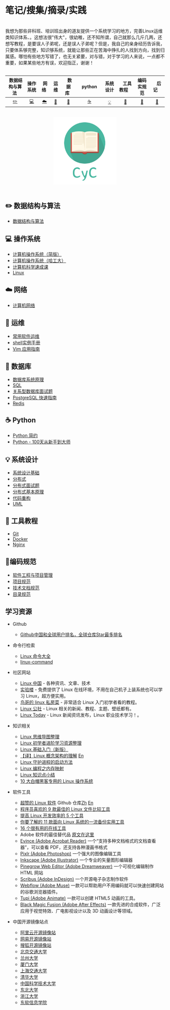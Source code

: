 笔记/搜集/摘录/实践
===================

<br>我想为那些非科班、培训班出身的道友提供一个系统学习的地方，完善Linux运维类知识体系、。这想法很"伟大"，很幼稚，还不知所谓，自己就那么几斤几两，还想写教程，是要误人子弟呢，还是误人子弟呢？但是，我自己的亲身经历告诉我，只要体系够完整，知识够系统，就能让那些正在苦海中挣扎的人找到方向，找到归属感。哪怕有些地方写错了，也无关紧要，对与错，对于学习的人来说，一点都不重要，如果某些地方有误，欢迎指正，谢谢！<br><br>

| &nbsp;数据结构与算法&nbsp; | 操作系统                         | &nbsp;网络&nbsp;       | 运维                   | &nbsp;&nbsp;数据库&nbsp;&nbsp;       | &nbsp;&nbsp;&nbsp;python&nbsp;&nbsp;&nbsp; | 系统设计                 | &nbsp;&nbsp;&nbsp;工具教程&nbsp;&nbsp;&nbsp; | 编码实规范                           | &nbsp;&nbsp;&nbsp;后记&nbsp;&nbsp;&nbsp; |
|:--------------------------:|:--------------------------------:|:----------------------:|:----------------------:|:------------------------------------:|:------------------------------------------:|:------------------------:|:--------------------------------------------:|:------------------------------------:|:----------------------------------------:|
| [:pencil2:](#pencil2-算法) | [:computer:](#computer-操作系统) | [:cloud:](#cloud-网络) | [:art:](#art-面向对象) | [:floppy_disk:](#floppy_disk-数据库) |         [:coffee:](#coffee-python)         | [:bulb:](#bulb-系统设计) |         [:wrench:](#wrench-工具教程)         | [:watermelon:](#watermelon-编码规范) |           [:memo:](#memo-后记)           |

<br>

<div align="center">
    <img src="https://github.com/CyC2018/CS-Notes/raw/master/assets/LogoMakr_0zpEzN.png" width="200px">
</div>

<br>

:pencil2: 数据结构与算法
------------------------

-	[数据结构与算法](/算法数据结构/README.md)

:computer: 操作系统
-------------------

-	[计算机操作系统（简版）](/Computer%20System（simple）/计算机操作系统%20-%20目录.md)
-	[计算机操作系统（哈工大）](/Computer%20System（哈工大）)
-	[计算机科学速成课](/Crash%20Course%20Computer%20Science/README.md)
-	[Linux](/Linux/README.md)

:cloud: 网络
------------

-	[计算机网络](/Network/network-guide.md)

:art: 运维
----------

-	[常用软件运维](https://github.com/laoapoer2018/Note-tutorial/tree/master/DevOps)
-	[shell实例手册](/ops/shell实例手册.sh)
-	[Vim 应用指南](/ops/vim.md)

:floppy_disk: 数据库
--------------------

-	[数据库系统原理](/Date%20Base/docs/sql/sql-theory.md)
-	[SQL](/Date%20Base/docs/sql/sql-grammar.md)
-	[关系型数据库面试题](/Date%20Base/docs/sql/sql-interview.md)
-	[PostgreSQL 快速指南](/Date%20Base/docs/sql/postgresql.md)
-	[Redis](/Date%20Base/docs/nosql/redis/README.md)

:coffee: Python
---------------

-	[Python 简约](https://github.com/laoapoer2018/Note-tutorial/blob/master/ops/python.md)
-	[Python - 100天从新手到大师](https://github.com/laoapoer2018/Python-100-Days)

:bulb: 系统设计
---------------

-	[系统设计基础](https://github.com/donnemartin/system-design-primer/blob/master/README-zh-Hans.md)
-	[分布式](https://github.com/laoapoer2018/Note-tutorial/blob/master/Design/architecture/%E5%88%86%E5%B8%83%E5%BC%8F%E5%8E%9F%E7%90%86.md)
-	[分布式面试题](https://github.com/laoapoer2018/Note-tutorial/blob/master/Design/distributed/distributed-interview.md)
-	[分布式基本原理](https://github.com/laoapoer2018/Note-tutorial/blob/master/Design/distributed/distributed-base.md)
-	[代码重构](https://github.com/laoapoer2018/Note-tutorial/tree/master/Design/refactor)
-	[UML](https://github.com/laoapoer2018/Note-tutorial/blob/master/Design/UML.md)

:wrench: 工具教程
-----------------

-	[Git](/Service/git/README.md)
-	[Docker](/Service/docker-tutorial/README.md)
-	[Nginx](/Service/nginx-tutorial)

:watermelon:编码规范
--------------------

-	[软件工程与项目管理](/Method/software-engineering.md)
-	[项目规范](/Method/project-style.md)
-	[技术文档规范](/Method/doc-style.md)
-	[目录规范](/Method/dir-style.md)

学习资源
--------

-	Github

	-	[Github中国和全球用户排名，全球仓库Star最多排名](https://github.com/jaywcjlove/github-rank)

-	命令行检索

	-	[Linux 命令大全](http://man.linuxde.net/)
	-	[linux-command](https://jaywcjlove.gitee.io/linux-command/)

-	社区网站

	-	[Linux 中国](https://linux.cn/) - 各种资讯、文章、技术
	-	[实验楼](https://www.shiyanlou.com/) - 免费提供了 Linux 在线环境，不用在自己机子上装系统也可以学习 Linux，超方便实用。
	-	[鸟哥的 linux 私房菜](http://linux.vbird.org/) - 非常适合 Linux 入门初学者看的教程。
	-	[Linux 公社](http://www.linuxidc.com/) - Linux 相关的新闻、教程、主题、壁纸都有。
	-	[Linux Today](http://www.linuxde.net) - Linux 新闻资讯发布，Linux 职业技术学习！。

-	知识相关

	-	[Linux 思维导图整理](http://www.jianshu.com/p/59f759207862)
	-	[Linux 初学者进阶学习资源整理](http://www.jianshu.com/p/fe2a790b41eb)
	-	[Linux 基础入门（新版）](https://www.shiyanlou.com/courses/1)
	-	[【译】Linux 概念架构的理解](http://www.jianshu.com/p/c5ae8f061cfe) [En](http://oss.org.cn/ossdocs/linux/kernel/a1/index.html)
	-	[Linux 守护进程的启动方法](http://www.ruanyifeng.com/blog/2016/02/linux-daemon.html)
	-	[Linux 编程之内存映射](https://www.shiyanlou.com/questions/2992)
	-	[Linux 知识点小结](https://blog.huachao.me/2016/1/Linux%E7%9F%A5%E8%AF%86%E7%82%B9%E5%B0%8F%E7%BB%93/)
	-	[10 大白帽黑客专用的 Linux 操作系统](https://linux.cn/article-6971-1.html)

-	软件工具

	-	[超赞的 Linux 软件](https://www.gitbook.com/book/alim0x/awesome-linux-software-zh_cn/details) Github 仓库[Zh](https://github.com/alim0x/Awesome-Linux-Software-zh_CN) [En](https://github.com/VoLuong/Awesome-Linux-Software)
	-	[程序员喜欢的 9 款最佳的 Linux 文件比较工具](http://os.51cto.com/art/201607/513796.htm)
	-	[提高 Linux 开发效率的 5 个工具](http://www.codeceo.com/article/5-linux-productivity-tools.html)
	-	[你要了解的 11 款面向 Linux 系统的一流备份实用工具](http://os.51cto.com/art/201603/508027.htm)
	-	[16 个很有用的在线工具](http://www.simlinux.com/archives/264.html)
	-	Adobe 软件的最佳替代品 [原文在这里](https://linux.cn/article-8928-1.html)
	-	[Evince (Adobe Acrobat Reader)](https://wiki.gnome.org/Apps/Evince) 一个“支持多种文档格式的文档查看器”，可以查看 PDF，还支持各种漫画书格式
	-	[Pixlr (Adobe Photoshop)](https://pixlr.com/) 一个强大的图像编辑工具
	-	[Inkscape (Adobe Illustrator)](https://inkscape.org/zh/) 一个专业的矢量图形编辑器
	-	[Pinegrow Web Editor (Adobe Dreamweaver)](https://pinegrow.com/) 一个可视化编辑制作 HTML 网站
	-	[Scribus (Adobe InDesign)](https://www.scribus.net/) 一个开源电子杂志制作软件
	-	[Webflow (Adobe Muse)](https://webflow.com/) 一款可以帮助用户不用编码就可以快速创建网站的谷歌浏览器插件。
	-	[Tupi (Adobe Animate)](http://www.maefloresta.com/portal/) 一款可以创建 HTML5 动画的工具。
	-	[Black Magic Fusion (Adobe After Effects)](https://www.blackmagicdesign.com) 一款先进的合成软件，广泛应用于视觉特效、广电影视设计以及 3D 动画设计等领域。

-	中国开源镜像站点

	-	[阿里云开源镜像站](http://mirrors.aliyun.com/)
	-	[网易开源镜像站](http://mirrors.163.com/)
	-	[搜狐开源镜像站](http://mirrors.sohu.com/)
	-	[北京交通大学](http://mirror.bjtu.edu.cn/)
	-	[兰州大学](http://mirror.lzu.edu.cn/)
	-	[厦门大学](http://mirrors.xmu.edu.cn/)
	-	[上海交通大学](http://ftp.sjtu.edu.cn/)
	-	[清华大学](http://mirrors.tuna.tsinghua.edu.cn/)
	-	[中国科学技术大学](http://mirrors.ustc.edu.cn/)
	-	[东北大学](http://mirror.neu.edu.cn/)
	-	[浙江大学](http://mirrors.zju.edu.cn/)
	-	[东软信息学院](http://mirrors.neusoft.edu.cn/)
